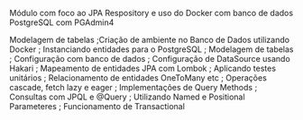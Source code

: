 Módulo com foco ao JPA Respository e uso do Docker com banco de dados PostgreSQL com PGAdmin4

Modelagem de tabelas
;Criação de ambiente no Banco de Dados utilizando Docker
; Instanciando entidades para o PostgreSQL
; Modelagem de tabelas
; Configuração com banco de dados
; Configuração de DataSource usando Hakari
; Mapeamento de entidades JPA com Lombok
; Aplicando testes unitários
; Relacionamento de entidades OneToMany etc
; Operações cascade, fetch lazy e eager
; Implementações de Query Methods
; Consultas com JPQL e @Query
; Utilizando Named e Positional Parameteres
; Funcionamento de Transactional
